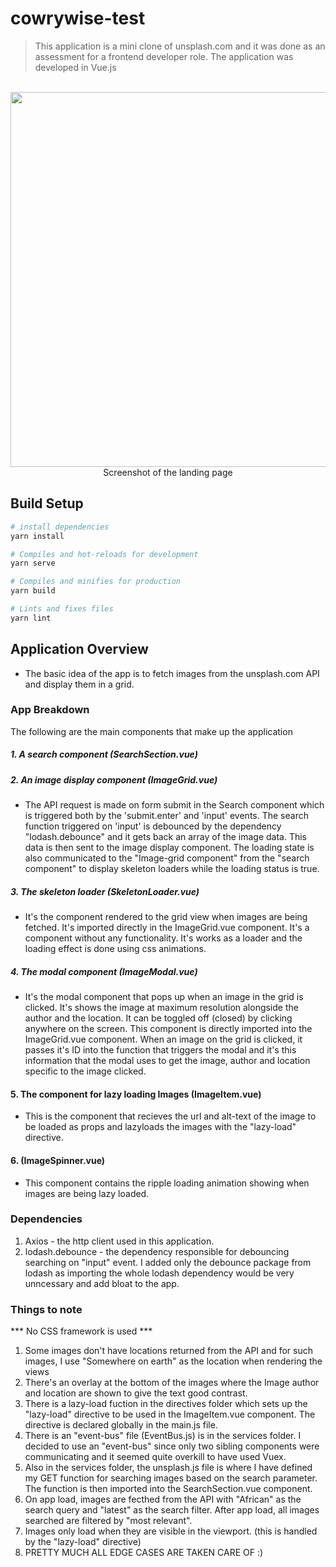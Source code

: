 # cowrywise-test

> This application is a mini clone of unsplash.com and it was done as an assessment for a frontend developer role.
The application was developed in Vue.js

<p align="center">
  <br>
  <img src="https://res.cloudinary.com/dafsch2zs/image/upload/v1606077231/Screenshot_2020-11-22_at_21.32.01_lozflx.png" width="600" />
  <br>
  <caption>Screenshot of the landing page</caption>
  <br>
</p>

## Build Setup

``` bash
# install dependencies
yarn install

# Compiles and hot-reloads for development
yarn serve

# Compiles and minifies for production
yarn build

# Lints and fixes files
yarn lint

```

## Application Overview
- The basic idea of the app is to fetch images from the unsplash.com API and display them in a grid.
### App Breakdown
The following are the main components that make up the application  
  ##### 1. A search component (SearchSection.vue) 
  ##### 2. An image display component (ImageGrid.vue)
  - The API request is made on form submit in the Search component which is triggered both by the 'submit.enter' and 'input' events. The search function triggered on 'input' is debounced by the dependency "lodash.debounce" and it gets back an array of the image data. This data is then sent to the image display component. The loading state is also communicated to the "Image-grid component" from the "search component" to display skeleton loaders while the loading status is true.
  
  ##### 3. The skeleton loader (SkeletonLoader.vue)
 - It's the component rendered to the grid view when images are being fetched. It's imported directly in the ImageGrid.vue component.
It's a component without any functionality. It's works as a loader and the loading effect is done using css animations.

##### 4. The modal component (ImageModal.vue)
- It's the modal component that pops up when an image in the grid is clicked. It's shows the image at maximum resolution alongside the author and the location. It can be toggled off (closed) by clicking anywhere on the screen.
This component is directly imported into the ImageGrid.vue component. When an image on the grid is clicked, it passes it's ID into the function that triggers the modal and it's this information that the modal uses to get the image, author and location specific to the image clicked.

#### 5. The component for lazy loading Images (ImageItem.vue)
- This is the component that recieves the url and alt-text of the image to be loaded as props and lazyloads the images with the "lazy-load" directive.

#### 6. (ImageSpinner.vue)
- This component contains the ripple loading animation showing when images are being lazy loaded.

### Dependencies
  1. Axios - the http client used in this application.
  2. lodash.debounce - the dependency responsible for debouncing searching on "input" event. I added only the debounce package from lodash as importing the whole lodash dependency would be very unncessary and add bloat to the app.
  


### Things to note

*** No CSS framework is used ***

1. Some images don't have locations returned from the API and for such images, I use "Somewhere on earth" as the location when rendering the views
2. There's an overlay at the bottom of the images where the Image author and location are shown to give the text good contrast.
3. There is a lazy-load fuction in the directives folder which sets up the "lazy-load" directive to be used in the ImageItem.vue component. The directive is declared globally in the main.js file.
4. There is an "event-bus" file (EventBus.js) is in the services folder. I decided to use an "event-bus" since only two sibling components were communicating and it seemed quite overkill to have used Vuex.
5. Also in the services folder, the unsplash.js file is where I have defined my GET function for searching images based on the search parameter. The function is then imported into the SearchSection.vue component.
6. On app load, images are fecthed from the API with "African" as the search query and "latest" as the search filter. After app load, all images searched are filtered by "most relevant".
7. Images only load when they are visible in the viewport. (this is handled by the "lazy-load" directive)
8. PRETTY MUCH ALL EDGE CASES ARE TAKEN CARE OF :)

